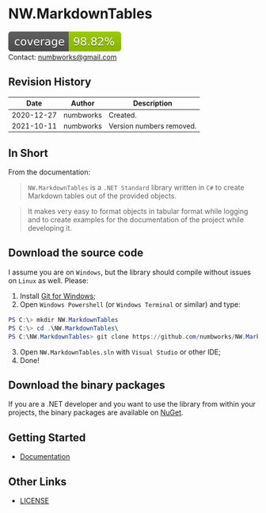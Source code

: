 # NW.MarkdownTables

![codecoverage.svg](codecoverage.svg)<br>
Contact: numbworks@gmail.com

## Revision History

| Date | Author | Description |
|---|---|---|
| 2020-12-27 | numbworks | Created. |
| 2021-10-11 | numbworks | Version numbers removed. |

## In Short

From the documentation:

> `NW.MarkdownTables` is a `.NET Standard` library written in `C#` to create Markdown tables out of the provided objects. 

> It makes very easy to format objects in tabular format while logging and to create examples for the documentation of the project while developing it.

## Download the source code

I assume you are on `Windows`, but the library should compile without issues on `Linux` as well. Please:

1. Install [Git for Windows](https://git-scm.com/download/win);
2. Open `Windows Powershell` (or `Windows Terminal` or similar) and type:

```powershell
PS C:\> mkdir NW.MarkdownTables
PS C:\> cd .\NW.MarkdownTables\
PS C:\NW.MarkdownTables> git clone https://github.com/numbworks/NW.MarkdownTables.git
```

3. Open `NW.MarkdownTables.sln` with `Visual Studio` or other IDE;
4. Done!

## Download the binary packages

If you are a .NET developer and you want to use the library from within your projects, the binary packages are available on [NuGet](https://www.nuget.org/packages/NW.MarkdownTables/).

## Getting Started

- [Documentation](docs/Documentation-NW.MarkdownTables.md)

## Other Links

- [LICENSE](LICENSE)